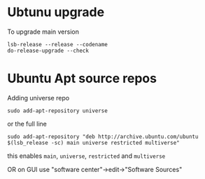 # Ubtunu upgrade

To upgrade main version

```
lsb-release --release --codename
do-release-upgrade --check
```

# Ubuntu Apt source repos

Adding universe repo

`sudo add-apt-repository universe`

or the full line

`sudo add-apt-repository "deb http://archive.ubuntu.com/ubuntu $(lsb_release -sc) main universe restricted multiverse"`

this enables `main`, `universe`, `restricted` and `multiverse`

OR on GUI use "software center"->edit->"Software Sources"


